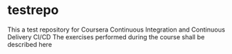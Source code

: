 # testrepo
This a test repository for Coursera Continuous Integration and Continuous Delivery CI/CD
The exercises performed during the course shall be described here

